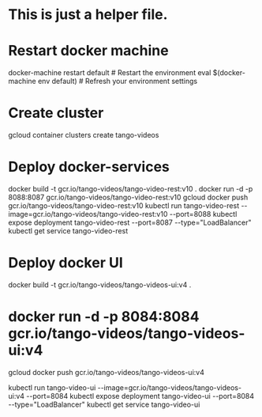 # This is just a helper file.

# Restart docker machine
docker-machine restart default      # Restart the environment
eval $(docker-machine env default)  # Refresh your environment settings


# Create cluster
gcloud container clusters create tango-videos

# Deploy docker-services
docker build -t gcr.io/tango-videos/tango-video-rest:v10 .
docker run -d -p 8088:8087 gcr.io/tango-videos/tango-video-rest:v10
gcloud docker push gcr.io/tango-videos/tango-video-rest:v10
kubectl run tango-video-rest --image=gcr.io/tango-videos/tango-video-rest:v10 --port=8088
kubectl expose deployment tango-video-rest --port=8087 --type="LoadBalancer"
kubectl get service tango-video-rest

# Deploy docker UI
docker build -t gcr.io/tango-videos/tango-videos-ui:v4 .
# docker run -d -p 8084:8084 gcr.io/tango-videos/tango-videos-ui:v4
gcloud docker push gcr.io/tango-videos/tango-videos-ui:v4

kubectl run tango-video-ui --image=gcr.io/tango-videos/tango-videos-ui:v4 --port=8084
kubectl expose deployment tango-video-ui --port=8084 --type="LoadBalancer"
kubectl get service tango-video-ui

